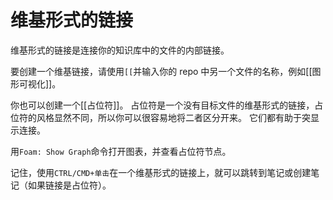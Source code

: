 # 维基形式的链接

维基形式的链接是连接你的知识库中的文件的内部链接。

要创建一个维基链接，请使用`[[`并输入你的 repo 中另一个文件的名称，例如[[图形可视化]]。

你也可以创建一个[[占位符]]。
占位符是一个没有目标文件的维基形式的链接，占位符的风格显然不同，所以你可以很容易地将二者区分开来。
它们都有助于突显示连接。

用`Foam: Show Graph`命令打开图表，并查看占位符节点。

记住，使用`CTRL/CMD+单击`在一个维基形式的链接上，就可以跳转到笔记或创建笔记（如果链接是占位符）。
